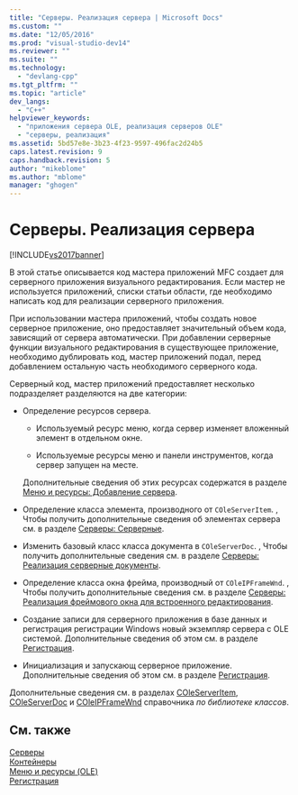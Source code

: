 ```yaml
---
title: "Серверы. Реализация сервера | Microsoft Docs"
ms.custom: ""
ms.date: "12/05/2016"
ms.prod: "visual-studio-dev14"
ms.reviewer: ""
ms.suite: ""
ms.technology: 
  - "devlang-cpp"
ms.tgt_pltfrm: ""
ms.topic: "article"
dev_langs: 
  - "C++"
helpviewer_keywords: 
  - "приложения сервера OLE, реализация серверов OLE"
  - "серверы, реализация"
ms.assetid: 5bd57e8e-3b23-4f23-9597-496fac2d24b5
caps.latest.revision: 9
caps.handback.revision: 5
author: "mikeblome"
ms.author: "mblome"
manager: "ghogen"
---
```

# Серверы. Реализация сервера
[!INCLUDE[vs2017banner](../assembler/inline/includes/vs2017banner.md)]

В этой статье описывается код мастера приложений MFC создает для серверного приложения визуального редактирования.  Если мастер не используется приложений, списки статьи области, где необходимо написать код для реализации серверного приложения.  
  
 При использовании мастера приложений, чтобы создать новое серверное приложение, оно предоставляет значительный объем кода, зависящий от сервера автоматически.  При добавлении серверные функции визуального редактирования в существующее приложение, необходимо дублировать код, мастер приложений подал, перед добавлением остальную часть необходимого серверного кода.  
  
 Серверный код, мастер приложений предоставляет несколько подразделяет разделяются на две категории:  
  
-   Определение ресурсов сервера.  
  
    -   Используемый ресурс меню, когда сервер изменяет вложенный элемент в отдельном окне.  
  
    -   Используемые ресурсы меню и панели инструментов, когда сервер запущен на месте.  
  
     Дополнительные сведения об этих ресурсах содержатся в разделе [Меню и ресурсы: Добавление сервера](../mfc/menus-and-resources-server-additions.md).  
  
-   Определение класса элемента, производного от `COleServerItem`.  , Чтобы получить дополнительные сведения об элементах сервера см. в разделе [Серверы: Серверные](../mfc/servers-server-items.md).  
  
-   Изменить базовый класс класса документа в `COleServerDoc`.  , Чтобы получить дополнительные сведения см. в разделе [Серверы: Реализация серверные документы](../mfc/servers-implementing-server-documents.md).  
  
-   Определение класса окна фрейма, производный от `COleIPFrameWnd`.  , Чтобы получить дополнительные сведения см. в разделе [Серверы: Реализация фреймового окна для встроенного редактирования](../Topic/Servers:%20Implementing%20In-Place%20Frame%20Windows.md).  
  
-   Создание записи для серверного приложения в базе данных и регистрация регистрации Windows новый экземпляр сервера с OLE системой.  Дополнительные сведения об этом см. в разделе [Регистрация](../mfc/registration.md).  
  
-   Инициализация и запускающ серверное приложение.  Дополнительные сведения об этом см. в разделе [Регистрация](../mfc/registration.md).  
  
 Дополнительные сведения см. в разделах [COleServerItem](../mfc/reference/coleserveritem-class.md), [COleServerDoc](../Topic/COleServerDoc%20Class.md) и [COleIPFrameWnd](../mfc/reference/coleipframewnd-class.md) справочника *по библиотеке классов*.  
  
## См. также  
 [Серверы](../mfc/servers.md)   
 [Контейнеры](../mfc/containers.md)   
 [Меню и ресурсы \(OLE\)](../mfc/menus-and-resources-ole.md)   
 [Регистрация](../mfc/registration.md)